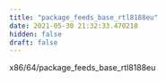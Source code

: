 ```yaml
---
title: "package_feeds_base_rtl8188eu"
date: 2021-05-30 21:32:33.470218
hidden: false
draft: false
---
```


x86/64/package_feeds_base_rtl8188eu

